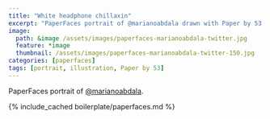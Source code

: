```yaml
---
title: "White headphone chillaxin"
excerpt: "PaperFaces portrait of @marianoabdala drawn with Paper by 53 on an iPad."
image: 
  path: &image /assets/images/paperfaces-marianoabdala-twitter.jpg 
  feature: *image
  thumbnail: /assets/images/paperfaces-marianoabdala-twitter-150.jpg
categories: [paperfaces]
tags: [portrait, illustration, Paper by 53]
---
```


PaperFaces portrait of [@marianoabdala](https://twitter.com/marianoabdala).

{% include_cached boilerplate/paperfaces.md %}
